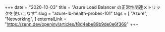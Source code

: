 +++
date = "2020-10-03"
title = "Azure Load Balancer の正常性関連メトリックを使いこなす"
slug = "azure-lb-health-probes-101"
tags = [
    "Azure",
    "Networking",
]
externalLink = "https://zenn.dev/openjny/articles/f8d4ebe89b9de0e6f369"
+++
